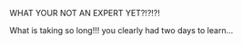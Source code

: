 WHAT YOUR NOT AN EXPERT YET?!?!?! 

What is taking so long!!! you clearly had two days to learn...

